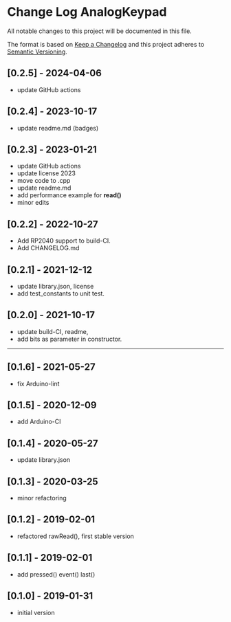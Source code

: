 # Change Log AnalogKeypad

All notable changes to this project will be documented in this file.

The format is based on [Keep a Changelog](http://keepachangelog.com/)
and this project adheres to [Semantic Versioning](http://semver.org/).


## [0.2.5] - 2024-04-06
- update GitHub actions

## [0.2.4] - 2023-10-17
- update readme.md (badges)

## [0.2.3] - 2023-01-21
- update GitHub actions
- update license 2023
- move code to .cpp
- update readme.md
- add performance example for **read()**
- minor edits

## [0.2.2] - 2022-10-27
- Add RP2040 support to build-CI.
- Add CHANGELOG.md

## [0.2.1] - 2021-12-12
- update library.json, license
- add test_constants to unit test.

## [0.2.0] - 2021-10-17
- update build-CI, readme,
- add bits as parameter in constructor.

----

## [0.1.6] - 2021-05-27
- fix Arduino-lint

## [0.1.5] - 2020-12-09
- add Arduino-CI

## [0.1.4] - 2020-05-27
- update library.json

## [0.1.3] - 2020-03-25
 - minor refactoring

## [0.1.2] - 2019-02-01
- refactored rawRead(), first stable version

## [0.1.1] - 2019-02-01
- add pressed() event() last()

## [0.1.0] - 2019-01-31
- initial version
